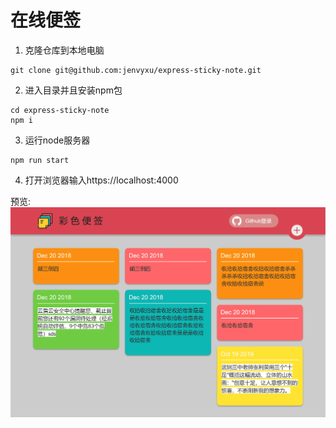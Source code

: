 # 在线便签
1. 克隆仓库到本地电脑
```
git clone git@github.com:jenvyxu/express-sticky-note.git
```
2. 进入目录并且安装npm包
```
cd express-sticky-note
npm i
```
3. 运行node服务器
```
npm run start
```
4. 打开浏览器输入https://localhost:4000

预览:
<img src="https://github.com/jenvyxu/express-sticky-note/blob/master/image/note.png" width="600"/>